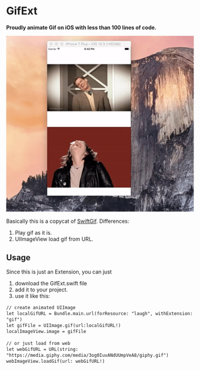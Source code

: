 # GifExt

**Proudly animate Gif on iOS with less than 100 lines of code.**

![Demo](demo.gif)


Basically this is a copycat of [SwiftGif](https://github.com/bahlo/SwiftGif). Differences:

1. Play gif as it is. 
2. UIImageView load gif from URL.




## Usage

Since this is just an Extension, you can just 

1. download the GifExt.swift file 
2. add it to your project.
3. use it like this:

```
// create animated UIImage
let localGifURL = Bundle.main.url(forResource: "laugh", withExtension: "gif")
let gifFile = UIImage.gif(url:localGifURL!)
localImageView.image = gifFile

// or just load from web
let webGifURL = URL(string: "https://media.giphy.com/media/3og0IuvANdUUmpVeA8/giphy.gif")
webImageView.loadGif(url: webGifURL!)
```



